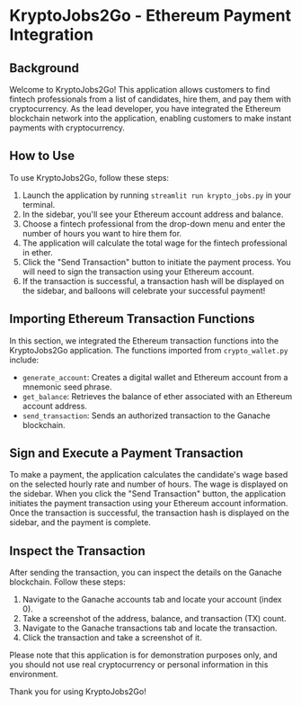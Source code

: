 <h1> KryptoJobs2Go - Ethereum Payment Integration </h1>


## Background
Welcome to KryptoJobs2Go! This application allows customers to find fintech professionals from a list of candidates, hire them, and pay them with cryptocurrency. As the lead developer, you have integrated the Ethereum blockchain network into the application, enabling customers to make instant payments with cryptocurrency.

## How to Use
To use KryptoJobs2Go, follow these steps:

1. Launch the application by running `streamlit run krypto_jobs.py` in your terminal.
2. In the sidebar, you'll see your Ethereum account address and balance.
3. Choose a fintech professional from the drop-down menu and enter the number of hours you want to hire them for.
4. The application will calculate the total wage for the fintech professional in ether.
5. Click the "Send Transaction" button to initiate the payment process. You will need to sign the transaction using your Ethereum account.
6. If the transaction is successful, a transaction hash will be displayed on the sidebar, and balloons will celebrate your successful payment!

## Importing Ethereum Transaction Functions
In this section, we integrated the Ethereum transaction functions into the KryptoJobs2Go application. The functions imported from `crypto_wallet.py` include:

- `generate_account`: Creates a digital wallet and Ethereum account from a mnemonic seed phrase.
- `get_balance`: Retrieves the balance of ether associated with an Ethereum account address.
- `send_transaction`: Sends an authorized transaction to the Ganache blockchain.

## Sign and Execute a Payment Transaction
To make a payment, the application calculates the candidate's wage based on the selected hourly rate and number of hours. The wage is displayed on the sidebar. When you click the "Send Transaction" button, the application initiates the payment transaction using your Ethereum account information. Once the transaction is successful, the transaction hash is displayed on the sidebar, and the payment is complete.

## Inspect the Transaction
After sending the transaction, you can inspect the details on the Ganache blockchain. Follow these steps:

1. Navigate to the Ganache accounts tab and locate your account (index 0).
2. Take a screenshot of the address, balance, and transaction (TX) count.
3. Navigate to the Ganache transactions tab and locate the transaction.
4. Click the transaction and take a screenshot of it.

Please note that this application is for demonstration purposes only, and you should not use real cryptocurrency or personal information in this environment.

Thank you for using KryptoJobs2Go!
